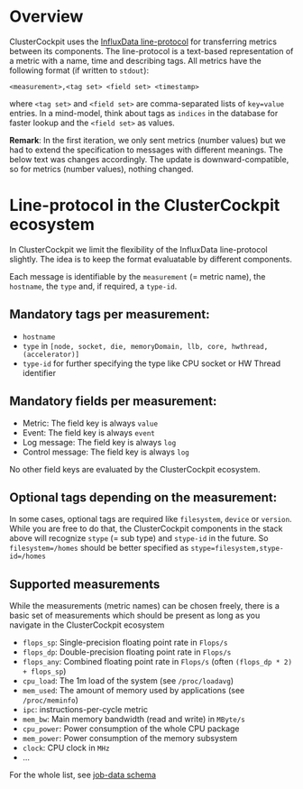 # Overview

ClusterCockpit uses the [InfluxData line-protocol](https://docs.influxdata.com/influxdb/v2.1/reference/syntax/line-protocol/) for transferring metrics between its components. The line-protocol is a text-based representation of a metric with a name, time and describing tags. All metrics have the following format (if written to `stdout`):

```
<measurement>,<tag set> <field set> <timestamp>
```

where `<tag set>` and `<field set>` are comma-separated lists of `key=value` entries. In a mind-model, think about tags as `indices` in the database for faster lookup and the `<field set>` as values.

**Remark**: In the first iteration, we only sent metrics (number values) but we had to extend the specification to messages with different meanings. The below text was changes accordingly. The update is downward-compatible, so for metrics (number values), nothing changed.

# Line-protocol in the ClusterCockpit ecosystem

In ClusterCockpit we limit the flexibility of the InfluxData line-protocol slightly. The idea is to keep the format evaluatable by different components.

Each message is identifiable by the `measurement` (= metric name), the `hostname`, the `type` and, if required, a `type-id`.

## Mandatory tags per measurement:
* `hostname`
* `type` in `[node, socket, die, memoryDomain, llb, core, hwthread, (accelerator)]`
* `type-id` for further specifying the type like CPU socket or HW Thread identifier

## Mandatory fields per measurement:

- Metric: The field key is always `value`
- Event: The field key is always `event`
- Log message: The field key is always `log`
- Control message: The field key is always `log`

No other field keys are evaluated by the ClusterCockpit ecosystem.

## Optional tags depending on the measurement:

In some cases, optional tags are required like `filesystem`, `device` or `version`. While you are free to do that, the ClusterCockpit components in the stack above will recognize `stype` (= sub type) and `stype-id` in the future. So `filesystem=/homes` should be better specified as `stype=filesystem,stype-id=/homes`

## Supported measurements

While the measurements (metric names) can be chosen freely, there is a basic set of measurements which should be present as long as you navigate in the ClusterCockpit ecosystem

* `flops_sp`: Single-precision floating point rate in `Flops/s`
* `flops_dp`: Double-precision floating point rate in `Flops/s`
* `flops_any`: Combined floating point rate in `Flops/s` (often `(flops_dp * 2) + flops_sp`)
* `cpu_load`: The 1m load of the system (see `/proc/loadavg`)
* `mem_used`: The amount of memory used by applications (see `/proc/meminfo`)
* `ipc`: instructions-per-cycle metric
* `mem_bw`: Main memory bandwidth (read and write) in `MByte/s`
* `cpu_power`: Power consumption of the whole CPU package
* `mem_power`: Power consumption of the memory subsystem
* `clock`: CPU clock in `MHz`
* ...

For the whole list, see [job-data schema](../../datastructures/job-data.schema.json)
